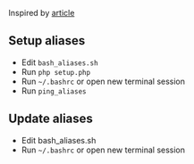Inspired by [article](https://laravel-news.com/bash-aliases)

## Setup aliases

* Edit `bash_aliases.sh`
* Run `php setup.php`
* Run `~/.bashrc` or open new terminal session
* Run `ping_aliases`

## Update aliases

* Edit bash_aliases.sh
* Run `~/.bashrc` or open new terminal session